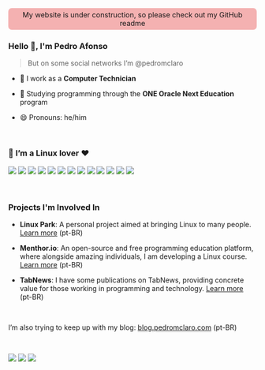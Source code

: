 <p style="background-color: #F4B1B1; padding: 5px 3px; border-radius: 7px; max-width: 500px; margin: 0 auto; text-align: center; font-size: 0.9rem;">My website is under construction, so please check out my GitHub readme</p>

### Hello 👋, I'm Pedro Afonso
> But on some social networks I’m @pedromclaro

- 🔭 I work as a **Computer Technician**

- 🌱 Studying programming through the **ONE Oracle Next Education** program

- 😄 Pronouns: he/him

<br>
  
### 🐧 **I’m a Linux lover ♥️**
![](https://img.shields.io/badge/Arch_Linux-1793D1?style=for-the-badge&logo=arch-linux&logoColor=white)
![](https://img.shields.io/badge/manjaro-35BF5C?style=for-the-badge&logo=manjaro&logoColor=white)
![](https://img.shields.io/badge/Debian-A81D33?style=for-the-badge&logo=debian&logoColor=white)
![](https://img.shields.io/badge/Fedora-294172?style=for-the-badge&logo=fedora&logoColor=white)
![](https://img.shields.io/badge/Ubuntu-E95420?style=for-the-badge&logo=ubuntu&logoColor=white)
![](https://img.shields.io/badge/Linux_Mint-87CF3E?style=for-the-badge&logo=linux-mint&logoColor=white)
![](https://img.shields.io/badge/Elementary%20OS-64BAFF?style=for-the-badge&logo=elementary&logoColor=white)
![](https://img.shields.io/badge/Pop!_OS-48B9C7?style=for-the-badge&logo=Pop!_OS&logoColor=white)
![](https://img.shields.io/badge/Zorin%20OS-0CC1F3?style=for-the-badge&logo=zorin&logoColor=white)
![](https://img.shields.io/badge/Deepin-007CFF?style=for-the-badge&logo=deepin&logoColor=white)
![](https://img.shields.io/badge/Kali_Linux-557C94?style=for-the-badge&logo=kali-linux&logoColor=white)
![](https://img.shields.io/badge/Alpine_Linux-0D597F?style=for-the-badge&logo=alpine-linux&logoColor=white)
![](https://img.shields.io/badge/SUSE-0C322C?style=for-the-badge&logo=SUSE&logoColor=white)

<br>

### Projects I'm Involved In
- __Linux Park__: A personal project aimed at bringing Linux to many people. [Learn more](https://www.tabnews.com.br/pedromclaro/welcome-to-linux-park) (pt-BR)
  
- __Menthor.io__: An open-source and free programming education platform, where alongside amazing individuals, I am developing a Linux course. [Learn more](https://menthor.io) (pt-BR)
  
- __TabNews__: I have some publications on TabNews, providing concrete value for those working in programming and technology. [Learn more](https://www.tabnews.com.br/pedromclaro) (pt-BR)

<br>

<p>I’m also trying to keep up with my blog: <a href= "https://blog.pedromclaro.com">blog.pedromclaro.com</a> (pt-BR)</p>

<br>

<a href= "https://www.github.com/pedromclaro"><img src="https://img.shields.io/badge/GitHub-100000?style=for-the-badge&logo=github&logoColor=white"></a>
<a href= "https://www.linkedin.com/in/pedroafonsomclaro"><img src="https://img.shields.io/badge/LinkedIn-0077B5?style=for-the-badge&logo=linkedin&logoColor=white"></a>
<a href= "https://twitter.com/pedromclaro"><img src= "https://img.shields.io/badge/Twitter-1DA1F2?style=for-the-badge&logo=twitter&logoColor=white"></a>
